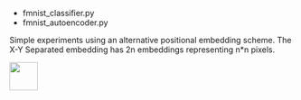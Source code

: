 - fmnist_classifier.py
- fmnist_autoencoder.py

Simple experiments using an alternative positional embedding scheme.
The X-Y Separated embedding has 2n embeddings representing n*n pixels. 

<img src="embedding.png" height="50">
